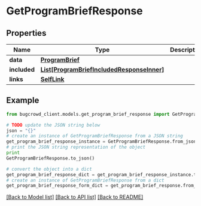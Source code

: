 # GetProgramBriefResponse


## Properties

Name | Type | Description | Notes
------------ | ------------- | ------------- | -------------
**data** | [**ProgramBrief**](ProgramBrief.md) |  | 
**included** | [**List[ProgramBriefIncludedResponseInner]**](ProgramBriefIncludedResponseInner.md) |  | [optional] 
**links** | [**SelfLink**](SelfLink.md) |  | [optional] 

## Example

```python
from bugcrowd_client.models.get_program_brief_response import GetProgramBriefResponse

# TODO update the JSON string below
json = "{}"
# create an instance of GetProgramBriefResponse from a JSON string
get_program_brief_response_instance = GetProgramBriefResponse.from_json(json)
# print the JSON string representation of the object
print
GetProgramBriefResponse.to_json()

# convert the object into a dict
get_program_brief_response_dict = get_program_brief_response_instance.to_dict()
# create an instance of GetProgramBriefResponse from a dict
get_program_brief_response_form_dict = get_program_brief_response.from_dict(get_program_brief_response_dict)
```
[[Back to Model list]](../README.md#documentation-for-models) [[Back to API list]](../README.md#documentation-for-api-endpoints) [[Back to README]](../README.md)


